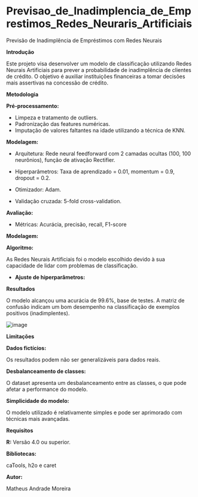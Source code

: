 # Previsao_de_Inadimplencia_de_Emprestimos_Redes_Neuraris_Artificiais

Previsão de Inadimplência de Empréstimos com Redes Neurais

**Introdução**

Este projeto visa desenvolver um modelo de classificação utilizando Redes Neurais Artificiais para prever a probabilidade de inadimplência de clientes de crédito. O objetivo é auxiliar instituições financeiras a tomar decisões mais assertivas na concessão de crédito.


**Metodologia**

**Pré-processamento:**

* Limpeza e tratamento de outliers.
* Padronização das features numéricas.
* Imputação de valores faltantes na idade utilizando a técnica de KNN.

**Modelagem:**

* Arquitetura: Rede neural feedforward com 2  camadas ocultas (100, 100 neurônios), função de ativação Rectifier.

* Hiperparâmetros: Taxa de aprendizado = 0.01, momentum = 0.9, dropout = 0.2.

* Otimizador: Adam.
    
* Validação cruzada: 5-fold cross-validation.

**Avaliação:**

* Métricas: Acurácia, precisão, recall, F1-score 

**Modelagem:**

**Algoritmo:** 

As Redes Neurais Artificiais foi o modelo  escolhido devido à sua capacidade de lidar com problemas de classificação.

* **Ajuste de hiperparâmetros:** 

**Resultados**

O modelo alcançou uma acurácia de 99.6%, base de testes. A matriz de confusão indicam um bom desempenho na classificação de exemplos positivos (inadimplentes).

![image](https://github.com/user-attachments/assets/1a50dbc0-d5f9-4a70-a01d-379cdfc6de15)

**Limitações**

**Dados fictícios:** 

Os resultados podem não ser generalizáveis para dados reais.

**Desbalanceamento de classes:** 

O dataset apresenta um desbalanceamento entre as classes, o que pode afetar a performance do modelo.

**Simplicidade do modelo:** 

O modelo utilizado é relativamente simples e pode ser aprimorado com técnicas mais avançadas.

**Requisitos**

**R:** Versão 4.0 ou superior.

**Bibliotecas:** 

caTools, h2o e caret

**Autor:** 

Matheus Andrade Moreira
